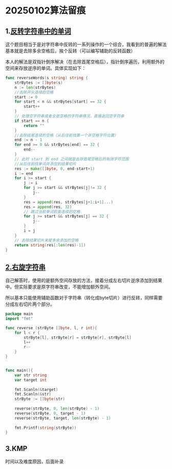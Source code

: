 # 20250102算法留痕

## 1.[反转字符串中的单词](https://leetcode.cn/problems/reverse-words-in-a-string/)

这个题目相当于是对字符串中反转的一系列操作的一个综合，我看到的普遍的解法基本就是去除多余空格后，挨个反转（可以编写辅助的反转函数）

本人的解法是双指针倒序解决（在去除首尾空格后），指针倒序遍历，利用额外的空间来存放逆序的单词。具体实现如下：

```go
func reverseWords(s string) string {
    strBytes := []byte(s)
    n := len(strBytes)
    //去除开头连续的空格
    start := 0
    for start < n && strBytes[start] == 32 {
        start++
    }
    // 处理空字符串或者全是空格的字符串情况，直接返回空字符串
    if start == n {
        return ""
    }
    //去除结尾连续的空格（从后往前找第一个非空格字符位置）
    end := n - 1
    for end >= 0 && strBytes[end] == 32 {
        end--
    }
    // 此时 start 到 end 之间就是去除首尾空格后的有效字符范围
    //从后往前找单词并添加到结果切片
    res := make([]byte, 0, end-start+1)
    i := end
    for i >= start {
        j := i
        for j >= start && strBytes[j]!= 32 {
            j--
        }
        res = append(res, strBytes[j+1:i+1]...)
        res = append(res, 32)
        // 跳过当前单词前面连续的空格
        for j >= start && strBytes[j] == 32 {
            j--
        }
        i = j
    }
    // 去除结果切片末尾多余添加的空格
    return string(res[:len(res)-1])
}
```

## [2.右旋字符串](https://kamacoder.com/problempage.php?pid=1065)

自己解答时，使用的是额外空间存放的方法，接着分成左右切片逆序添加到结果中。但实际要求是原字符串改变，不能增加额外空间。

所以基本只能使用辅助函数对于字符串（转化成byte切片）进行反转，同样需要分成左右切片两个部分。

```go
package main
import "fmt"

func reverse (strByte []byte, l, r int){
    for l < r {
        strByte[l], strByte[r] = strByte[r], strByte[l]
        l++
        r--
    }
}


func main(){
    var str string
    var target int
    
    fmt.Scanln(&target)
    fmt.Scanln(&str)
    strByte := []byte(str)
    
    reverse(strByte, 0, len(strByte) - 1)
    reverse(strByte, 0, target - 1)
    reverse(strByte, target, len(strByte) - 1)
    
    fmt.Printf(string(strByte))
}
```

## 3.KMP

时间以及难度原因，后面补录